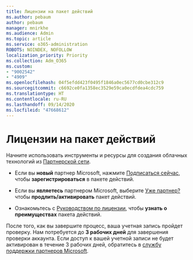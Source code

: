 ```yaml
---
title: Лицензии на пакет действий
ms.author: pebaum
author: pebaum
manager: mnirkhe
ms.audience: Admin
ms.topic: article
ms.service: o365-administration
ROBOTS: NOINDEX, NOFOLLOW
localization_priority: Priority
ms.collection: Adm_O365
ms.custom:
- "9002542"
- "4909"
ms.openlocfilehash: 04f5efdd423f0495f1846a0ec5677cd0cbe312c9
ms.sourcegitcommit: c6692ce0fa1358ec3529e59ca0ecdfdea4cdc759
ms.translationtype: HT
ms.contentlocale: ru-RU
ms.lasthandoff: 09/14/2020
ms.locfileid: "47668612"
---
```

# <a name="action-pack-licenses"></a>Лицензии на пакет действий

Начните использовать инструменты и ресурсы для создания облачных технологий из [Партнерской сети](https://aka.ms/MPNActionPack).

- Если вы **новый** партнер Microsoft, нажмите [Подписаться сейчас](https://aka.ms/MPNActionPackNew), чтобы **зарегистрироваться** в пакете действий.

- Если вы **являетесь** партнером Microsoft, выберите [Уже партнер?](https://aka.ms/MPNActionPackExisting) чтобы **продлить/активировать** пакет действий. 

- Ознакомьтесь с [Руководством по лицензии](https://aka.ms/MPNActionPackGuide), чтобы **узнать о преимуществах** пакета действий. 

После того, как вы завершите процесс, ваша учетная запись пройдет проверку. Нам потребуется до **3 рабочих дней** для завершения проверки аккаунта. Если доступ к вашей учетной записи не будет активирован в течение 3 рабочих дней, обратитесь в [службу поддержки партнеров Microsoft](https://aka.ms/MPNActionPackSupport). 
